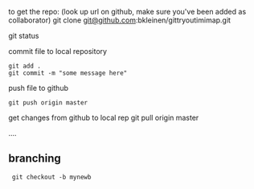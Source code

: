 
to get the repo:
(look up url on github, make sure you've been added as collaborator)
git clone git@github.com:bkleinen/gittryoutimimap.git

git status

commit file to local repository

    git add .
    git commit -m "some message here"

push file to github

    git push origin master

get changes from github to local rep
    git pull origin master

....



## branching

     git checkout -b mynewb


